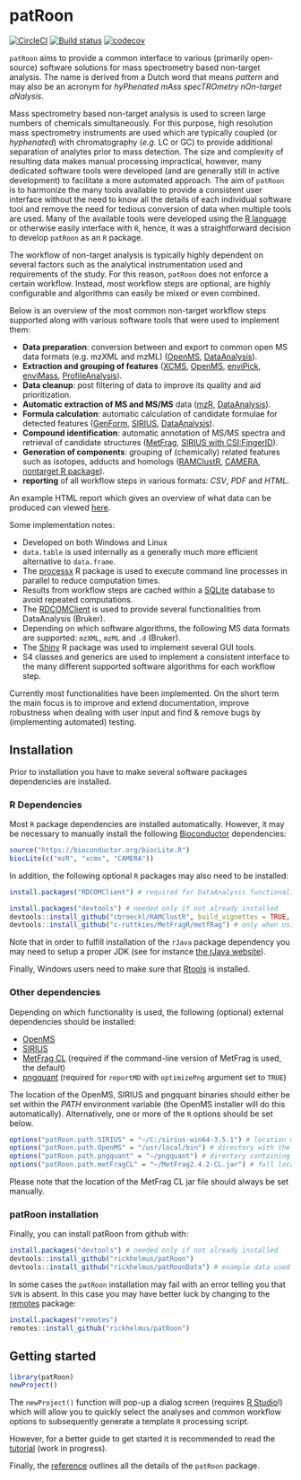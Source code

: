 # patRoon

[![CircleCI](https://circleci.com/gh/rickhelmus/patRoon.svg?style=svg)](https://circleci.com/gh/rickhelmus/patRoon)
[![Build status](https://ci.appveyor.com/api/projects/status/52nnpq8kqpkjqc92/branch/master?svg=true)](https://ci.appveyor.com/project/rickhelmus/patroon/branch/master)
[![codecov](https://codecov.io/gh/rickhelmus/patRoon/branch/master/graph/badge.svg)](https://codecov.io/gh/rickhelmus/patRoon)

`patRoon` aims to provide a common interface to various (primarily
open-source) software solutions for mass spectrometry based non-target analysis.
The name is derived from a Dutch word that means _pattern_ and may also be an acronym for _hyPhenated
mAss specTROmetry nOn-target aNalysis_.

Mass spectrometry based non-target analysis is used to screen large numbers of chemicals simultaneously. For this purpose, high resolution mass spectrometry instruments are used which are typically coupled (or _hyphenated_) with chromatography (_e.g._ LC or GC) to provide additional separation of analytes prior to mass detection. The size and complexity of resulting data makes manual processing impractical, however, many dedicated software tools were developed (and are generally still in active development) to facilitate a more automated approach. The aim of `patRoon` is to harmonize the many tools available to provide a consistent user interface without the need to know all the details of each individual software tool and remove the need for tedious conversion of data when multiple tools are used. Many of the available tools were developed using the [R language][R] or otherwise easily interface with `R`, hence, it was a straightforward decision to develop `patRoon` as an `R` package.

The workflow of non-target analysis is typically highly dependent on several factors such as the analytical instrumentation used and requirements of the study. For this reason, `patRoon` does not enforce a certain workflow. Instead, most workflow steps are optional, are highly configurable and algorithms can easily be mixed or even combined.

Below is an overview of the most common non-target workflow steps supported along with various software tools that were used to implement them:

* **Data preparation**: conversion between and export to common open MS data formats (e.g. mzXML and mzML) ([OpenMS], [DataAnalysis]).
* **Extraction and grouping of features** ([XCMS], [OpenMS], [enviPick], [enviMass], [ProfileAnalysis]).
* **Data cleanup**: post filtering of data to improve its quality and aid prioritization.
* **Automatic extraction of MS and MS/MS** data ([mzR], [DataAnalysis]).
* **Formula calculation**: automatic calculation of candidate formulae for detected features ([GenForm], [SIRIUS], [DataAnalysis]).
* **Compound identification**: automatic annotation of MS/MS spectra and retrieval of candidate structures ([MetFrag], [SIRIUS with CSI:FingerID][SIRIUS]).
* **Generation of components**: grouping of (chemically) related features such as isotopes, adducts and homologs ([RAMClustR], [CAMERA], [nontarget R package][nontarget]).
* **reporting** of all workflow steps in various formats: _CSV_, _PDF_ and _HTML_.

An example HTML report which gives an overview of what data can be produced can viewed [here][example].

Some implementation notes:

* Developed on both Windows and Linux
* `data.table` is used internally as a generally much more efficient alternative to `data.frame`.
* The [processx] R package is used to execute command line processes in parallel to reduce computation times.
* Results from workflow steps are cached within a [SQLite] database to avoid repeated computations.
* The [RDCOMClient] is used to provide several functionalities from DataAnalysis (Bruker).
* Depending on which software algorithms, the following MS data formats are supported: `mzXML`, `mzML` and `.d` (Bruker).
* The [Shiny] R package was used to implement several GUI tools.
* S4 classes and generics are used to implement a consistent interface to the many different supported software algorithms for each workflow step.

Currently most functionalities have been implemented. On the short term the main focus is to improve and extend documentation, improve robustness when dealing with user input and find & remove bugs by (implementing automated) testing.

## Installation

Prior to installation you have to make several software packages dependencies are installed.

### R Dependencies

Most `R` package dependencies are installed automatically. However, it may be necessary to manually install the following [Bioconductor] dependencies:

```r
source("https://bioconductor.org/biocLite.R")
biocLite(c("mzR", "xcms", "CAMERA"))
```

In addition, the following optional `R` packages may also need to be installed:

``` r
install.packages("RDCOMClient") # required for DataAnalysis functionality

install.packages("devtools") # needed only if not already installed
devtools::install_github("cbroeckl/RAMClustR", build_vignettes = TRUE, dependencies = TRUE)
devtools::install_github("c-ruttkies/MetFragR/metfRag") # only when using the R interface (not by default)
```

Note that in order to fulfill installation of the `rJava` package dependency you may need to setup a proper JDK (see for instance [the rJava website][rJava]).

Finally, Windows users need to make sure that [Rtools] is installed.

### Other dependencies

Depending on which functionality is used, the following (optional) external dependencies should be installed:

* [OpenMS]
* [SIRIUS]
* [MetFrag CL][MetFrag-CL] (required if the command-line version of MetFrag is used, the default)
* [pngquant] (required for `reportMD` with `optimizePng` argument set to `TRUE`)

The location of the OpenMS, SIRIUS and pngquant binaries should either be set within the _PATH_ environment variable (the OpenMS installer will do this automatically). Alternatively, one or more of the `R` options should be set below.

```r
options("patRoon.path.SIRIUS" = "~/C:/sirius-win64-3.5.1") # location where SIRIUS was extracted
options("patRoon.path.OpenMS" = "/usr/local/bin") # directory with the OpenMS binaries
options("patRoon.path.pngquant" = "~/pngquant") # directory containing pngquant binary
options("patRoon.path.metFragCL" = "~/MetFrag2.4.2-CL.jar") # full location to the jar file
```

Please note that the location of the MetFrag CL jar file should always be set manually.


### patRoon installation

Finally, you can install patRoon from github with:

``` r
install.packages("devtools") # needed only if not already installed
devtools::install_github("rickhelmus/patRoon")
devtools::install_github("rickhelmus/patRoonData") # example data used by tutorial
```

In some cases the `patRoon` installation may fail with an error telling you that `SVN` is absent. In this case you may have better luck by changing to the [remotes] package:

``` r
install.packages("remotes")
remotes::install_github("rickhelmus/patRoon")
```


## Getting started

``` r
library(patRoon)
newProject()
```

The `newProject()` function will pop-up a dialog screen (requires [R Studio][RStudio]!) which will allow you to quickly select the analyses and common workflow options to subsequently generate a template `R` processing script.

However, for a better guide to get started it is recommended to read the [tutorial] (work in progress).

Finally, the [reference] outlines all the details of the `patRoon` package.

[R]: https://www.r-project.org/
[XCMS]: https://github.com/sneumann/xcms
[OpenMS]: http://openms.de/
[enviPick]: https://cran.r-project.org/web/packages/enviPick/index.html
[DataAnalysis]: https://www.bruker.com/
[enviMass]: http://www.looscomputing.ch/eng/enviMass/overview.htm
[ProfileAnalysis]: https://www.bruker.com/
[mzR]: https://github.com/sneumann/mzR/
[GenForm]: https://sourceforge.net/projects/genform
[SIRIUS]: https://bio.informatik.uni-jena.de/software/sirius/
[MetFrag]: http://c-ruttkies.github.io/MetFrag/
[RAMClustR]: https://github.com/sneumann/RAMClustR
[CAMERA]: http://msbi.ipb-halle.de/msbi/CAMERA/
[nontarget]: https://cran.r-project.org/web/packages/nontarget/index.html
[MetFrag-CL]: http://c-ruttkies.github.io/MetFrag/projects/metfragcl/
[pngquant]: https://pngquant.org/
[Bioconductor]: https://www.bioconductor.org
[rJava]: http://www.rforge.net/rJava/
[tutorial]: https://rickhelmus.github.io/patRoon/articles/tutorial.html
[reference]: https://rickhelmus.github.io/patRoon/reference/index.html
[remotes]: https://github.com/r-lib/remotes#readme
[Rtools]: https://cran.r-project.org/bin/windows/Rtools/
[RStudio]: https://www.rstudio.com/
[processx]: https://github.com/r-lib/processx
[SQLite]: https://www.sqlite.org/index.html
[RDCOMClient]: http://www.omegahat.net/RDCOMClient/
[Shiny]: https://shiny.rstudio.com/
[example]: https://rickhelmus.github.io/patRoon/examples/report.html


